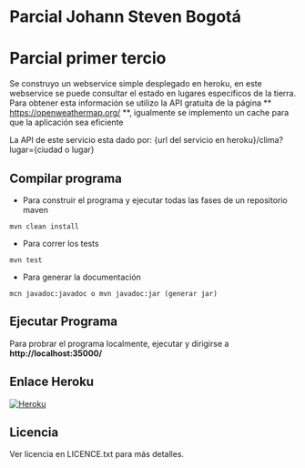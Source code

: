 # Parcial Johann Steven Bogotá
# Parcial primer tercio

Se construyo un webservice simple desplegado en heroku, en este webservice se puede consultar el estado en lugares especificos de la tierra. Para obtener esta información se utilizo la API gratuita de la página ** https://openweathermap.org/ **, igualmente se implemento un cache para que la aplicación sea eficiente 

La API de este servicio esta dado por:
{url del servicio en heroku}/clima?lugar={ciudad o lugar}


## Compilar programa
- Para construir el programa y ejecutar todas las fases de un repositorio maven
```
mvn clean install
``` 
- Para correr los tests
```
mvn test
```
- Para generar la documentación
```
mcn javadoc:javadoc o mvn javadoc:jar (generar jar)
```
## Ejecutar Programa
Para probrar el programa localmente, ejecutar y dirigirse a  **http://localhost:35000/**

## Enlace Heroku
[![Heroku](https://heroku-badge.herokuapp.com/?app=heroku-badge)]()
## Licencia
Ver licencia en LICENCE.txt para más detalles.